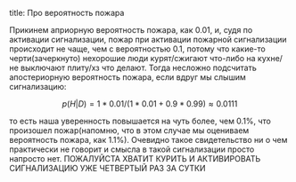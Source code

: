 title: Про вероятность пожара

Прикинем априорную вероятность пожара, как 0.01, и, судя по активации сигнализации, пожар при активации пожарной сигнализации происходит не чаще, чем с вероятностью 0.1, потому что какие-то черти(зачеркнуто) нехорошие люди курят/сжигают что-либо на кухне/не выключают плиту/хз что делают. Тогда несложно подсчитать апостериорную вероятность пожара, если вдруг мы слышим сигнализацию:

$$
p(H|D) = 1 * 0.01 / (1 * 0.01 + 0.9 * 0.99) \approx 0.0111
$$

то есть наша уверенность повышается на чуть более, чем 0.1%, что произошел пожар(напомню, что в этом случае мы оцениваем вероятность пожара, как 1.1%). Очевидно такое свидетельство ни о чем практически не говорит и смысла в такой сигнализации просто напросто нет. ПОЖАЛУЙСТА ХВАТИТ КУРИТЬ И АКТИВИРОВАТЬ СИГНАЛИЗАЦИЮ УЖЕ ЧЕТВЕРТЫЙ РАЗ ЗА СУТКИ
